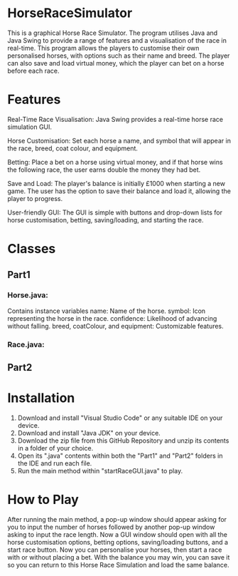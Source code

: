 # HorseRaceSimulator

This is a graphical Horse Race Simulator. The program utilises Java and Java Swing to provide a range of features and a visualisation of the race in real-time. This program allows the players to customise their own personalised horses, with options such as their name and breed. The player can also save and load virtual money, which the player can bet on a horse before each race.

# Features

Real-Time Race Visualisation: Java Swing provides a real-time horse race simulation GUI.

Horse Customisation: Set each horse a name, and symbol that will appear in the race, breed, coat colour, and equipment.

Betting: Place a bet on a horse using virtual money, and if that horse wins the following race, the user earns double the money they had bet.

Save and Load: The player's balance is initially £1000 when starting a new game. The user has the option to save their balance and load it, allowing the player to progress.

User-friendly GUI: The GUI is simple with buttons and drop-down lists for horse customisation, betting, saving/loading, and starting the race.

# Classes
  ## Part1
  ### Horse.java:
  Contains instance variables
  name: Name of the horse.
  symbol: Icon representing the horse in the race.
  confidence: Likelihood of advancing without falling.
  breed, coatColour, and equipment: Customizable features.

  ### Race.java:
  
  
  ## Part2
  

# Installation

1) Download and install "Visual Studio Code" or any suitable IDE on your device.
2) Download and install "Java JDK" on your device.
3) Download the zip file from this GitHub Repository and unzip its contents in a folder of your choice.
4) Open its ".java" contents within both the "Part1" and "Part2" folders in the IDE and run each file.
5) Run the main method within "startRaceGUI.java" to play.

# How to Play

After running the main method, a pop-up window should appear asking for you to input the number of horses followed by another pop-up window asking to input the race length. Now a GUI window should open with all the horse customisation options, betting options, saving/loading buttons, and a start race button. Now you can personalise your horses, then start a race with or without placing a bet. With the balance you may win, you can save it so you can return to this Horse Race Simulation and load the same balance.

